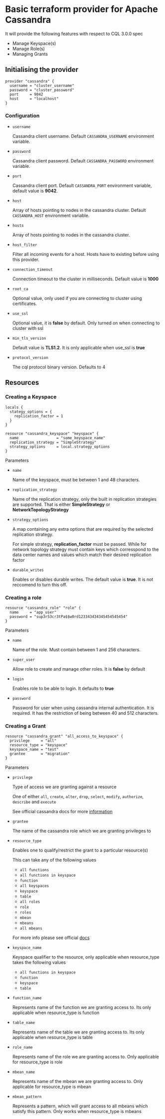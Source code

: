 # Basic terraform provider for Apache Cassandra

It will provide the following features with respect to CQL 3.0.0 spec
- Manage Keyspace(s)
- Manage Role(s)
- Managing Grants

## Initialising the provider

```hcl
provider "cassandra" {
  username = "cluster_username"
  password = "cluster_password"
  port     = 9042
  host     = "localhost"
}
```

### Configuration

- `username`
  
  Cassandra client username. Default `CASSANDRA_USERNAME` environment variable.

- `password`
  
  Cassandra client password. Default `CASSANDRA_PASSWORD` environment variable.

- `port`

  Cassandra client port. Default `CASSANDRA_PORT` environment variable, default value is __9042__. 

- `host`

  Array of hosts pointing to nodes in the cassandra cluster. Default `CASSANDRA_HOST` environment variable.

- `hosts`

  Array of hosts pointing to nodes in the cassandra cluster.

- `host_filter`

  Filter all incoming events for a host. Hosts have to existing before using this provider.

- `connection_timeout`

  Connection timeout to the cluster in milliseconds. Default value is __1000__

- `root_ca`

  Optional value, only used if you are connecting to cluster using certificates.

- `use_ssl`

  Optional value, it is __false__ by default. Only turned on when connecting to cluster with ssl

- `min_tls_version`

  Default value is __TLS1.2__. It is only applicable when use_ssl is __true__

- `protocol_version`

  The cql protocol binary version. Defaults to 4

## Resources

### Creating a Keyspace

```hcl
locals {
  stategy_options = {
    replication_factor = 1
  }
}

resource "cassandra_keyspace" "keyspace" {
  name                 = "some_keyspace_name"
  replication_strategy = "SimpleStrategy"
  strategy_options     = local.strategy_options
}
```

Parameters

- `name`

  Name of the keyspace, must be between 1 and 48 characters.

- `replication_strategy`

  Name of the replication strategy, only the built in replication strategies are supported. That is either __SimpleStrategy__ or __NetworkTopologyStrategy__

- `strategy_options`

  A map containing any extra options that are required by the selected replication strategy.

  For simple strategy, **replication_factor** must be passed. While for network topology strategy must contain keys which corresspond to the data center names and values which match their desired replication factor

- `durable_writes`

  Enables or disables durable writes. The default value is __true__. It is not reccomend to turn this off.

### Creating a role

```hcl
resource "cassandra_role" "role" {
  name     = "app_user"
  password = "sup3rS3cr3tPa$$w0rd123343434345454545454"
}
```

Parameters

- `name`

  Name of the role. Must contain between 1 and 256 characters.

- `super_user`

  Allow role to create and manage other roles. It is __false__ by default

- `login`

  Enables role to be able to login. It defaults to __true__

- `password`

  Password for user when using cassandra internal authentication.
  It is required. It has the restriction of being between 40 and 512 characters.

### Creating a Grant

```hcl
resource "cassandra_grant" "all_access_to_keyspace" {
  privilege     = "all"
  resource_type = "keyspace"
  keyspace_name = "test"
  grantee       = "migration"
}
```

Parameters

- `privilege`

  Type of access we are granting against a resource

  One of either `all`, `create`, `alter`, `drop`, `select`, `modify`, `authorize`, `describe` and `execute`

  See official cassandra docs for more [information](https://docs.datastax.com/en/cql/3.3/cql/cql_reference/cqlGrant.html)

- `grantee`

  The name of the cassandra role which we are granting privileges to

- `resource_type`

  Enables one to qualify/restrict the grant to a particular resource(s)

  This can take any of the following values

    - `all functions`
    - `all functions in keyspace`
    - `function`
    - `all keyspaces`
    - `keyspace`
    - `table`
    - `all roles`
    - `role`
    - `roles`
    - `mbean`
    - `mbeans`
    - `all mbeans`

  For more info please see official [docs](https://docs.datastax.com/en/cql/3.3/cql/cql_reference/cqlGrant.html)

- `keyspace_name`

  Keyspace qualifier to the resource, only applicable when resource_type takes the following values

    - `all functions in keyspace`
    - `function`
    - `keyspace`
    - `table`

- `function_name`

  Represents name of the function we are granting access to. Its only applicable when resource_type is function

- `table_name`

  Represents name of the table we are granting access to. Its only applicable when resource_type is table

- `role_name`

  Represents name of the role we are granting access to. Only applicable for resource_type is role

- `mbean_name`

  Represents name of the mbean we are granting access to. Only applicable for resource_type is mbean

- `mbean_pattern`

  Represents a pattern, which will grant access to all mbeans which satisfy this pattern. Only works when resource_type is mbeans
